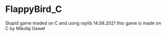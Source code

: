 # FlappyBird_C
Stupid game maded on C and using raylib
14.08.2021
this game is made on C
by Mikołaj Gaweł